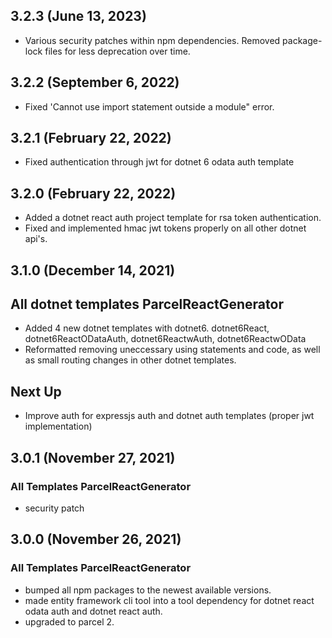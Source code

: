 ## 3.2.3 (June 13, 2023)
* Various security patches within npm dependencies. Removed package-lock files for less deprecation over time.

## 3.2.2 (September 6, 2022)

* Fixed 'Cannot use import statement outside a module" error.

## 3.2.1 (February 22, 2022)

* Fixed authentication through jwt for dotnet 6 odata auth template

## 3.2.0 (February 22, 2022)

* Added a dotnet react auth project template for rsa token authentication.
* Fixed and implemented hmac jwt tokens properly on all other dotnet api's.

## 3.1.0 (December 14, 2021)

## All dotnet templates ParcelReactGenerator

* Added 4 new dotnet templates with dotnet6. dotnet6React, dotnet6ReactODataAuth, dotnet6ReactwAuth, dotnet6ReactwOData
* Reformatted removing uneccessary using statements and code, as well as small routing changes in other dotnet templates.

## Next Up

* Improve auth for expressjs auth and dotnet auth templates (proper jwt implementation)

## 3.0.1 (November 27, 2021)

### All Templates ParcelReactGenerator

* security patch

## 3.0.0 (November 26, 2021)

### All Templates ParcelReactGenerator

* bumped all npm packages to the newest available versions.
* made entity framework cli tool into a tool dependency for dotnet react odata auth and dotnet react auth.
* upgraded to parcel 2.
